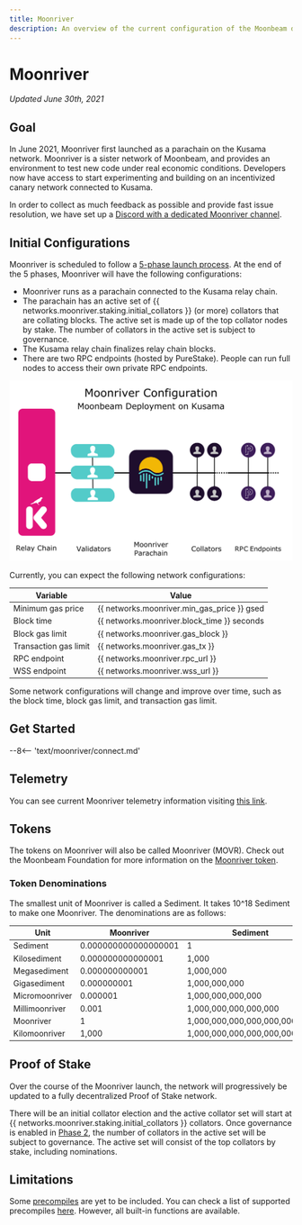 ```yaml
---
title: Moonriver
description: An overview of the current configuration of the Moonbeam deployment on Kusama, Moonriver, and information on how to start building on it using Solidity.
---
```


# Moonriver

_Updated June 30th, 2021_

## Goal

In June 2021, Moonriver first launched as a parachain on the Kusama network. Moonriver is a sister network of Moonbeam, and provides an environment to test new code under real economic conditions. Developers now have access to start experimenting and building on an incentivized canary network connected to Kusama. 

In order to collect as much feedback as possible and provide fast issue resolution, we have set up a [Discord with a dedicated Moonriver channel](https://discord.gg/5TaUvbRvgM).

## Initial Configurations

Moonriver is scheduled to follow a [5-phase launch process](https://moonbeam.network/networks/moonriver/launch/). At the end of the 5 phases, Moonriver will have the following configurations:

 - Moonriver runs as a parachain connected to the Kusama relay chain.
 - The parachain has an active set of {{ networks.moonriver.staking.initial_collators }} (or more) collators that are collating blocks. The active set is made up of the top collator nodes by stake. The number of collators in the active set is subject to governance. 
 - The Kusama relay chain finalizes relay chain blocks.
 - There are two RPC endpoints (hosted by PureStake). People can run full nodes to access their own private RPC endpoints.

![Moonriver Diagram](/images/moonriver/moonriver-diagram.png)

Currently, you can expect the following network configurations:

| Variable              | Value                                       |
|-----------------------|---------------------------------------------|
| Minimum gas price     | {{ networks.moonriver.min_gas_price }} gsed |
| Block time            | {{ networks.moonriver.block_time }} seconds |
| Block gas limit       | {{ networks.moonriver.gas_block }}          |
| Transaction gas limit | {{ networks.moonriver.gas_tx }}             |
| RPC endpoint          | {{ networks.moonriver.rpc_url }}            |
| WSS endpoint          | {{ networks.moonriver.wss_url }}            |

Some network configurations will change and improve over time, such as the block time, block gas limit, and transaction gas limit. 

## Get Started

--8<-- 'text/moonriver/connect.md'

## Telemetry

You can see current Moonriver telemetry information visiting [this link](https://telemetry.polkadot.io/#list/Moonriver).

## Tokens

The tokens on Moonriver will also be called Moonriver (MOVR). Check out the Moonbeam Foundation for more information on the [Moonriver token](https://moonbeam.foundation/moonriver-token/). 

### Token Denominations

The smallest unit of Moonriver is called a Sediment. It takes 10^18 Sediment to make one Moonriver. The denominations are as follows:

| Unit           | Moonriver            | Sediment                      |
|----------------|----------------------|-------------------------------|
| Sediment       | 0.000000000000000001 | 1                             |
| Kilosediment   | 0.000000000000001    | 1,000                         |
| Megasediment   | 0.000000000001       | 1,000,000                     |
| Gigasediment   | 0.000000001          | 1,000,000,000                 |
| Micromoonriver | 0.000001             | 1,000,000,000,000             |
| Millimoonriver | 0.001                | 1,000,000,000,000,000         |
| Moonriver      | 1                    | 1,000,000,000,000,000,000     |
| Kilomoonriver  | 1,000                | 1,000,000,000,000,000,000,000 |


## Proof of Stake

Over the course of the Moonriver launch, the network will progressively be updated to a fully decentralized Proof of Stake network.

There will be an initial collator election and the active collator set will start at {{ networks.moonriver.staking.initial_collators }} collators. Once governance is enabled in [Phase 2](https://moonbeam.network/networks/moonriver/launch/), the number of collators in the active set will be subject to governance. The active set will consist of the top collators by stake, including nominations.

## Limitations

Some [precompiles](https://docs.klaytn.com/smart-contract/precompiled-contracts) are yet to be included. You can check a list of supported precompiles [here](/integrations/precompiles/). However, all built-in functions are available.

